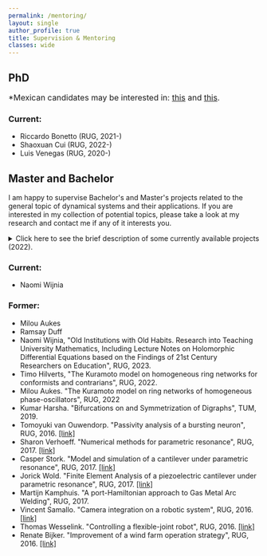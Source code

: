 ```yaml
---
permalink: /mentoring/
layout: single
author_profile: true
title: Supervision & Mentoring
classes: wide
---
```


## PhD

<p>
 <font size="3">*Mexican candidates may be interested in: <a href="https://www.rug.nl/about-ug/profile/internationalization/global-focus/latin-america/conacyt-full-phd-scholarships?lang=en">this</a> and <a href="https://www.rug.nl/about-ug/profile/internationalization/global-focus/latin-america/unam-ug-double-degree-phd-program?lang=en">this</a>.</font>
</p>

### Current:
* Riccardo Bonetto (RUG, 2021-)
* Shaoxuan Cui (RUG, 2022-)
* Luis Venegas (RUG, 2020-)


## Master and Bachelor

I am happy to supervise Bachelor's and Master's projects related to the general topic of dynamical systems and their applications. 
If you are interested in my collection of potential topics, please take a look at my research and contact me if any of it interests you.

<details>
  <summary markdown="span">Click here to see the brief description of some currently available projects (2022).</summary>
  
  <dl>
    <dt> Mathematical model of a Spiking Phase Locked Loop </dt>
    <dd> A phase-locked loop (PLL) is an input-output system that relates the phase of the output with that of the input in some desired way. There exist several types of PLLs and their applications have been extremely broad. Recently, a new type of PLL has been envisioned: the spiking PLL (sPLL), which plays a fundamental role in the development of innovative Neuromorphic Devices. The aim of the project is to develop a mathematical model, based on ODEs, of an sPLL, which can further be used to aid in the design of neuromorphic devices. This project is in collaboration with the <a href="https://www.rug.nl/research/zernike/bio-inspired-circuits-and-systems/chicca-group/"> Bio-inspired Circuits and Systems research group</a>. </dd>
    <dt> Epidemic model for competing viruses</dt>
    <dd> An important goal of epidemic modeling is to understand the mechanisms that facilitate the spreading of a virus through, say, a human network. Some times, viruses compete between each other for the overall contagion of the disease. The objective is to propose and analyze an epidemic model that captures such competing dynamics, and propose mechanisms to better control the spread of the multiple viruses.</dd>
    <dt> Interaction of discrete and continuous symmetries in dynamic networks</dt>
    <dd> Within the framework of complex systems, one often considers interacting subsystems within a network. Finite size networks impose some discrete symmetries, while the interacting agents may posses themselves their own symmetries. The objective is to study a particular networked model where both discrete and continuous symmetries interact and to understand how they do so.</dd>
    <dt> Complex patters in multi-layer adaptive networks</dt>
    <dd> When subsystems interact within an evolving network, several unexpected patterns may arise. For networks of phase oscillators, one of such patters are the so-called chimera states. In this project multi-layer networks and to elucidate what are the adaptive mechanisms that give rise to chimeras.</dd>
    <dt> Interaction of different singularities in slow-fast systems</dt>
    <dd> Singularities in slow-fast systems give rise to complicated phenomena like relaxation oscillations, canards and mixed-mode oscillations. One of the most common singularities is the so-called fold singularity, which indeed can be related to the aforementioned phenomena. In this project we want to understand how folded singularities, and their nearby dynamics, interact with other singularities.</dd>
</dl> 
  
</details>


### Current:

* Naomi Wijnia


### Former:
* Milou Aukes
* Ramsay Duff
* Naomi Wijnia, "Old Institutions with Old Habits. Research into Teaching University Mathematics, Including Lecture Notes on Holomorphic Differential Equations based on the Findings of 21st Century Researchers on Education", RUG, 2023.
* Timo Hilverts, "The Kuramoto model on homogeneous ring networks for conformists and contrarians", RUG, 2022.
* Milou Aukes. "The Kuramoto model on ring networks of homogeneous phase-oscillators", RUG, 2022
* Kumar Harsha. "Bifurcations on and Symmetrization of Digraphs", TUM, 2019. 
* Tomoyuki van Ouwendorp. "Passivity analysis of a bursting neuron", RUG, 2016. [[link]](https://fse.studenttheses.ub.rug.nl/15298/)
* Sharon Verhoeff. "Numerical methods for parametric resonance", RUG, 2017. [[link]](https://fse.studenttheses.ub.rug.nl/15299/)
* Casper Stork. "Model and simulation of a cantilever under parametric resonance", RUG, 2017. [[link]](https://fse.studenttheses.ub.rug.nl/15346/)
* Jorick Wold. "Finite Element Analysis of a piezoelectric cantilever under parametric resonance", RUG, 2017. [[link]](https://fse.studenttheses.ub.rug.nl/15678/)
* Martijn Kamphuis. "A port-Hamiltonian approach to Gas Metal Arc Welding", RUG, 2017. 
* Vincent Samallo. "Camera integration on a robotic system", RUG, 2016. [[link]](https://fse.studenttheses.ub.rug.nl/13997/)
* Thomas Wesselink. "Controlling a flexible-joint robot", RUG, 2016. [[link]](https://fse.studenttheses.ub.rug.nl/13928/)
* Renate Bijker. "Improvement of a wind farm operation strategy", RUG, 2016. [[link]](https://fse.studenttheses.ub.rug.nl/13909/)
